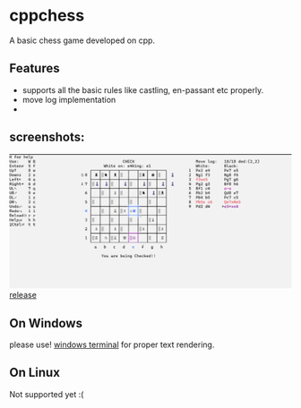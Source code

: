 ﻿# cppchess
 A basic chess game developed on cpp.
## Features
- supports all the basic rules like castling, en-passant etc properly.
- move log implementation
- 
## screenshots:
![game](assets/game.png)
[release](https://github.com/Sreinumder/cppchess/releases/latest)

## On Windows
please use! [windows terminal](https://github.com/microsoft/terminal) for proper text rendering.

## On Linux
Not supported yet :(
